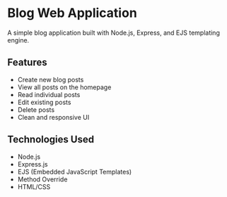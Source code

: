 # Blog Web Application

A simple blog application built with Node.js, Express, and EJS templating engine.

## Features

- Create new blog posts
- View all posts on the homepage
- Read individual posts
- Edit existing posts
- Delete posts
- Clean and responsive UI

## Technologies Used

- Node.js
- Express.js
- EJS (Embedded JavaScript Templates)
- Method Override
- HTML/CSS
